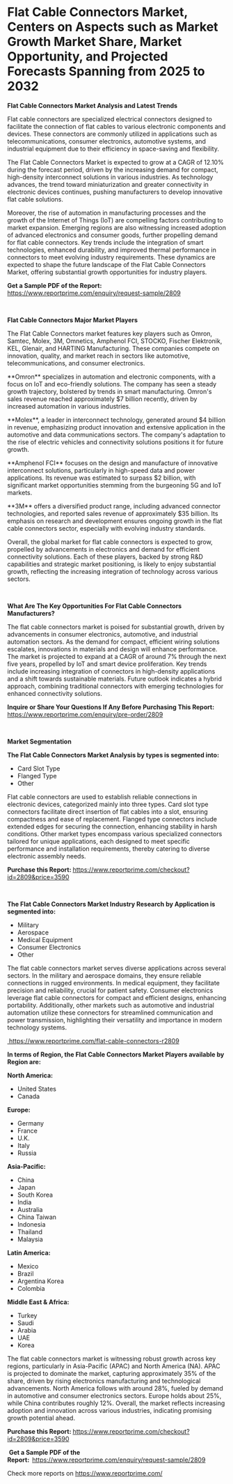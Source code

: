 <p><h1>Flat Cable Connectors Market, Centers on Aspects such as Market Growth Market Share, Market Opportunity, and Projected Forecasts Spanning from 2025 to 2032</h1></p><p><strong>Flat Cable Connectors Market Analysis and Latest Trends</strong></p>
<p><p>Flat cable connectors are specialized electrical connectors designed to facilitate the connection of flat cables to various electronic components and devices. These connectors are commonly utilized in applications such as telecommunications, consumer electronics, automotive systems, and industrial equipment due to their efficiency in space-saving and flexibility.</p><p>The Flat Cable Connectors Market is expected to grow at a CAGR of 12.10% during the forecast period, driven by the increasing demand for compact, high-density interconnect solutions in various industries. As technology advances, the trend toward miniaturization and greater connectivity in electronic devices continues, pushing manufacturers to develop innovative flat cable solutions. </p><p>Moreover, the rise of automation in manufacturing processes and the growth of the Internet of Things (IoT) are compelling factors contributing to market expansion. Emerging regions are also witnessing increased adoption of advanced electronics and consumer goods, further propelling demand for flat cable connectors. Key trends include the integration of smart technologies, enhanced durability, and improved thermal performance in connectors to meet evolving industry requirements. These dynamics are expected to shape the future landscape of the Flat Cable Connectors Market, offering substantial growth opportunities for industry players.</p></p>
<p><strong>Get a Sample PDF of the Report:&nbsp;</strong> <a href="https://www.reportprime.com/enquiry/request-sample/2809?utm_campaign=3032&utm_medium=2&utm_source=Github&utm_content=ia&utm_term=18032025&utm_id=flat-cable-connectors">https://www.reportprime.com/enquiry/request-sample/2809</a></p>
<p>&nbsp;</p>
<p><strong>Flat Cable Connectors Major Market Players</strong></p>
<p><p>The Flat Cable Connectors market features key players such as Omron, Samtec, Molex, 3M, Omnetics, Amphenol FCI, STOCKO, Fischer Elektronik, KEL, Glenair, and HARTING Manufacturing. These companies compete on innovation, quality, and market reach in sectors like automotive, telecommunications, and consumer electronics.</p><p>**Omron** specializes in automation and electronic components, with a focus on IoT and eco-friendly solutions. The company has seen a steady growth trajectory, bolstered by trends in smart manufacturing. Omron's sales revenue reached approximately $7 billion recently, driven by increased automation in various industries.</p><p>**Molex**, a leader in interconnect technology, generated around $4 billion in revenue, emphasizing product innovation and extensive application in the automotive and data communications sectors. The company's adaptation to the rise of electric vehicles and connectivity solutions positions it for future growth.</p><p>**Amphenol FCI** focuses on the design and manufacture of innovative interconnect solutions, particularly in high-speed data and power applications. Its revenue was estimated to surpass $2 billion, with significant market opportunities stemming from the burgeoning 5G and IoT markets.</p><p>**3M** offers a diversified product range, including advanced connector technologies, and reported sales revenue of approximately $35 billion. Its emphasis on research and development ensures ongoing growth in the flat cable connectors sector, especially with evolving industry standards.</p><p>Overall, the global market for flat cable connectors is expected to grow, propelled by advancements in electronics and demand for efficient connectivity solutions. Each of these players, backed by strong R&D capabilities and strategic market positioning, is likely to enjoy substantial growth, reflecting the increasing integration of technology across various sectors.</p></p>
<p>&nbsp;</p>
<p><strong>What Are The Key Opportunities For Flat Cable Connectors Manufacturers?</strong></p>
<p><p>The flat cable connectors market is poised for substantial growth, driven by advancements in consumer electronics, automotive, and industrial automation sectors. As the demand for compact, efficient wiring solutions escalates, innovations in materials and design will enhance performance. The market is projected to expand at a CAGR of around 7% through the next five years, propelled by IoT and smart device proliferation. Key trends include increasing integration of connectors in high-density applications and a shift towards sustainable materials. Future outlook indicates a hybrid approach, combining traditional connectors with emerging technologies for enhanced connectivity solutions.</p></p>
<p><strong>Inquire or Share Your Questions If Any Before Purchasing This Report:</strong> <a href="https://www.reportprime.com/enquiry/pre-order/2809?utm_campaign=3032&utm_medium=2&utm_source=Github&utm_content=ia&utm_term=18032025&utm_id=flat-cable-connectors">https://www.reportprime.com/enquiry/pre-order/2809</a></p>
<p>&nbsp;</p>
<p><strong>Market Segmentation</strong></p>
<p><strong>The Flat Cable Connectors Market Analysis by types is segmented into:</strong></p>
<p><ul><li>Card Slot Type</li><li>Flanged Type</li><li>Other</li></ul></p>
<p><p>Flat cable connectors are used to establish reliable connections in electronic devices, categorized mainly into three types. Card slot type connectors facilitate direct insertion of flat cables into a slot, ensuring compactness and ease of replacement. Flanged type connectors include extended edges for securing the connection, enhancing stability in harsh conditions. Other market types encompass various specialized connectors tailored for unique applications, each designed to meet specific performance and installation requirements, thereby catering to diverse electronic assembly needs.</p></p>
<p><strong>Purchase this Report:&nbsp;</strong><a href="https://www.reportprime.com/checkout?id=2809&price=3590&utm_campaign=3032&utm_medium=2&utm_source=Github&utm_content=ia&utm_term=18032025&utm_id=flat-cable-connectors">https://www.reportprime.com/checkout?id=2809&price=3590</a></p>
<p>&nbsp;</p>
<p><strong>The Flat Cable Connectors Market Industry Research by Application is segmented into:</strong></p>
<p><ul><li>Military</li><li>Aerospace</li><li>Medical Equipment</li><li>Consumer Electronics</li><li>Other</li></ul></p>
<p><p>The flat cable connectors market serves diverse applications across several sectors. In the military and aerospace domains, they ensure reliable connections in rugged environments. In medical equipment, they facilitate precision and reliability, crucial for patient safety. Consumer electronics leverage flat cable connectors for compact and efficient designs, enhancing portability. Additionally, other markets such as automotive and industrial automation utilize these connectors for streamlined communication and power transmission, highlighting their versatility and importance in modern technology systems.</p></p>
<p><a href="https://www.reportprime.com/flat-cable-connectors-r2809?utm_campaign=3032&utm_medium=2&utm_source=Github&utm_content=ia&utm_term=18032025&utm_id=flat-cable-connectors">&nbsp;https://www.reportprime.com/flat-cable-connectors-r2809</a></p>
<p><strong>In terms of Region, the Flat Cable Connectors Market Players available by Region are:</strong></p>
<p>
    <p> <strong> North America: </strong>
        <ul>
            <li>United States</li>
            <li>Canada</li>
        </ul>
        </p> 
    <p> <strong> Europe: </strong>
        <ul>
            <li>Germany</li>
            <li>France</li>
            <li>U.K.</li>
            <li>Italy</li>
            <li>Russia</li>
        </ul>
        </p> 
    <p> <strong> Asia-Pacific: </strong>
        <ul>
            <li>China</li>
            <li>Japan</li>
            <li>South Korea</li>
            <li>India</li>
            <li>Australia</li>
            <li>China Taiwan</li>
            <li>Indonesia</li>
            <li>Thailand</li>
            <li>Malaysia</li>
        </ul>
        </p> 
    <p> <strong> Latin America: </strong>
        <ul>
            <li>Mexico</li>
            <li>Brazil</li>
            <li>Argentina Korea</li>
            <li>Colombia</li>
        </ul>
        </p> 
    <p> <strong> Middle East & Africa: </strong>
        <ul>
            <li>Turkey</li>
            <li>Saudi</li>
            <li>Arabia</li>
            <li>UAE</li>
            <li>Korea</li>
        </ul>
    </p>
    </p>
<p><p>The flat cable connectors market is witnessing robust growth across key regions, particularly in Asia-Pacific (APAC) and North America (NA). APAC is projected to dominate the market, capturing approximately 35% of the share, driven by rising electronics manufacturing and technological advancements. North America follows with around 28%, fueled by demand in automotive and consumer electronics sectors. Europe holds about 25%, while China contributes roughly 12%. Overall, the market reflects increasing adoption and innovation across various industries, indicating promising growth potential ahead.</p></p>
<p><strong>Purchase this Report: </strong><a href="https://www.reportprime.com/checkout?id=2809&price=3590&utm_campaign=3032&utm_medium=2&utm_source=Github&utm_content=ia&utm_term=18032025&utm_id=flat-cable-connectors">https://www.reportprime.com/checkout?id=2809&price=3590</a></p>
<p>&nbsp;<strong>Get a Sample PDF of the Report:&nbsp;&nbsp;</strong><a href="https://www.reportprime.com/enquiry/request-sample/2809?utm_campaign=3032&utm_medium=2&utm_source=Github&utm_content=ia&utm_term=18032025&utm_id=flat-cable-connectors">https://www.reportprime.com/enquiry/request-sample/2809</a></p>
<p><strong></strong></p>
<p>Check more reports on <a href="https://www.reportprime.com/?utm_campaign=3032&utm_medium=2&utm_source=Github&utm_content=ia&utm_term=18032025&utm_id=flat-cable-connectors">https://www.reportprime.com/</a></p>